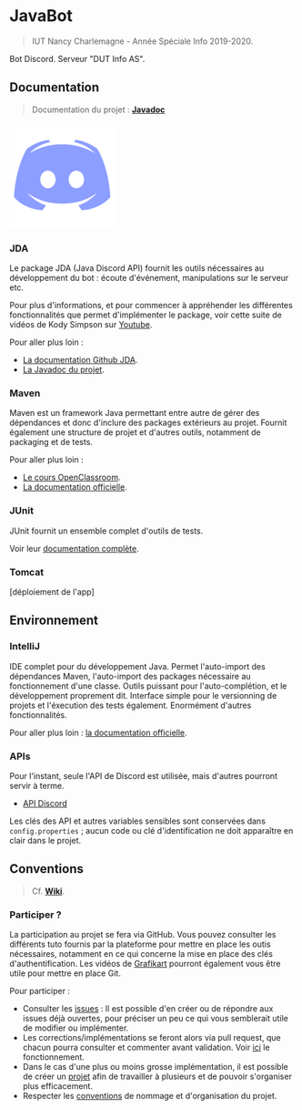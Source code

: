 # JavaBot

> IUT Nancy Charlemagne - Année Spéciale Info 2019-2020.

Bot Discord. Serveur "DUT Info AS".

## Documentation

> Documentation du projet : [**Javadoc**](http://labo.dvp-web.fr/javabot/index)


![discord](src/main/assets/img/discord.png)

### JDA

Le package JDA (Java Discord API) fournit les outils nécessaires au développement
du bot : écoute d'événement, manipulations sur le serveur etc.

Pour plus d'informations, et pour commencer à appréhender les différentes
fonctionnalités que permet d'implémenter le package, voir cette suite de vidéos de
Kody Simpson sur [Youtube](https://www.youtube.com/watch?v=NxOxcgbikJo).

Pour aller plus loin :

- [La documentation Github JDA](https://github.com/DV8FromTheWorld/JDA/wiki).
- [La Javadoc du projet](https://ci.dv8tion.net/job/JDA/javadoc/).

### Maven

Maven est un framework Java permettant entre autre de gérer des dépendances et donc
d'inclure des packages extérieurs au projet. Fournit également une structure de projet et
d'autres outils, notamment de packaging et de tests.

Pour aller plus loin : 

- [Le cours OpenClassroom](https://openclassrooms.com/fr/courses/4503526-organisez-et-packagez-une-application-java-avec-apache-maven).
- [La documentation officielle](http://maven.apache.org/).

### JUnit

JUnit fournit un ensemble complet d'outils de tests.

Voir leur [documentation complète](https://junit.org/junit5/docs/current/user-guide/).

### Tomcat

[déploiement de l'app]

## Environnement

### IntelliJ

IDE complet pour du développement Java. Permet l'auto-import des dépendances Maven,
l'auto-import des packages nécessaire au fonctionnement d'une classe. Outils puissant
pour l'auto-complétion, et le développement proprement dit. Interface simple pour le
versionning de projets et l'éxecution des tests également. Enormément d'autres fonctionnalités.

Pour aller plus loin : [la documentation officielle](https://www.jetbrains.com/help/idea/discover-intellij-idea.html).

### APIs

Pour l'instant, seule l'API de Discord est utilisée, mais d'autres pourront servir à terme.

- [API Discord](https://discordapp.com/developers/docs/intro)

Les clés des API et autres variables sensibles sont conservées dans `config.properties` ;
aucun code ou clé d'identification ne doit apparaître en clair dans le projet.

## Conventions

> Cf. [**Wiki**](https://github.com/B4va/javabot/wiki).

### Participer ?

La participation au projet se fera via GitHub. Vous pouvez consulter les différents tuto
fournis par la plateforme pour mettre en place les outis nécessaires, notamment
en ce qui concerne la mise en place des clés d'authentification. Les vidéos de
[Grafikart](https://www.youtube.com/watch?v=rP3T0Ee6pLU&list=PLjwdMgw5TTLXuY5i7RW0QqGdW0NZntqiP) pourront également vous être utile pour mettre en place Git.

Pour participer :

- Consulter les [issues](https://github.com/B4va/javabot/issues) : Il est possible d'en créer ou de répondre aux issues déjà
ouvertes, pour préciser un peu ce qui vous semblerait utile de modifier ou implémenter.
- Les corrections/implémentations se feront alors via pull request, que chacun pourra
consulter et commenter avant validation. Voir [ici](w) le fonctionnement.
- Dans le cas d'une plus ou moins grosse implémentation, il est possible de créer un [projet](https://github.com/B4va/javabot/projects)
afin de travailler à plusieurs et de pouvoir s'organiser plus efficacement.
- Respecter les [conventions](https://github.com/B4va/javabot/wiki) de nommage et d'organisation du projet.
